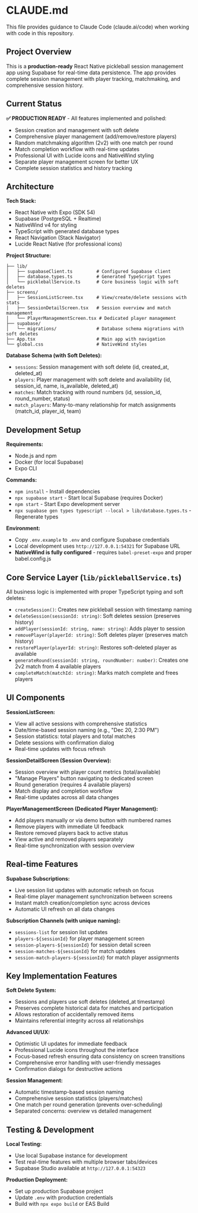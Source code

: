 # CLAUDE.md

This file provides guidance to Claude Code (claude.ai/code) when working with code in this repository.

## Project Overview

This is a **production-ready** React Native pickleball session management app using Supabase for real-time data persistence. The app provides complete session management with player tracking, matchmaking, and comprehensive session history.

## Current Status

**✅ PRODUCTION READY** - All features implemented and polished:
- Session creation and management with soft delete
- Comprehensive player management (add/remove/restore players)
- Random matchmaking algorithm (2v2) with one match per round
- Match completion workflow with real-time updates
- Professional UI with Lucide icons and NativeWind styling
- Separate player management screen for better UX
- Complete session statistics and history tracking

## Architecture

**Tech Stack:**
- React Native with Expo (SDK 54)
- Supabase (PostgreSQL + Realtime)
- NativeWind v4 for styling
- TypeScript with generated database types
- React Navigation (Stack Navigator)
- Lucide React Native (for professional icons)

**Project Structure:**
```
├── lib/
│   ├── supabaseClient.ts         # Configured Supabase client
│   ├── database.types.ts         # Generated TypeScript types
│   └── pickleballService.ts      # Core business logic with soft deletes
├── screens/
│   ├── SessionListScreen.tsx     # View/create/delete sessions with stats
│   ├── SessionDetailScreen.tsx   # Session overview and match management
│   └── PlayerManagementScreen.tsx # Dedicated player management
├── supabase/
│   └── migrations/               # Database schema migrations with soft deletes
├── App.tsx                       # Main app with navigation
└── global.css                    # NativeWind styles
```

**Database Schema (with Soft Deletes):**
- `sessions`: Session management with soft delete (id, created_at, deleted_at)
- `players`: Player management with soft delete and availability (id, session_id, name, is_available, deleted_at)
- `matches`: Match tracking with round numbers (id, session_id, round_number, status)
- `match_players`: Many-to-many relationship for match assignments (match_id, player_id, team)

## Development Setup

**Requirements:**
- Node.js and npm
- Docker (for local Supabase)
- Expo CLI

**Commands:**
- `npm install` - Install dependencies
- `npx supabase start` - Start local Supabase (requires Docker)
- `npm start` - Start Expo development server
- `npx supabase gen types typescript --local > lib/database.types.ts` - Regenerate types

**Environment:**
- Copy `.env.example` to `.env` and configure Supabase credentials
- Local development uses `http://127.0.0.1:54321` for Supabase URL
- **NativeWind is fully configured** - requires `babel-preset-expo` and proper babel.config.js

## Core Service Layer (`lib/pickleballService.ts`)

All business logic is implemented with proper TypeScript typing and soft deletes:
- `createSession()`: Creates new pickleball session with timestamp naming
- `deleteSession(sessionId: string)`: Soft deletes session (preserves history)
- `addPlayer(sessionId: string, name: string)`: Adds player to session
- `removePlayer(playerId: string)`: Soft deletes player (preserves match history)
- `restorePlayer(playerId: string)`: Restores soft-deleted player as available
- `generateRound(sessionId: string, roundNumber: number)`: Creates one 2v2 match from 4 available players
- `completeMatch(matchId: string)`: Marks match complete and frees players

## UI Components

**SessionListScreen:**
- View all active sessions with comprehensive statistics
- Date/time-based session naming (e.g., "Dec 20, 2:30 PM")
- Session statistics: total players and total matches
- Delete sessions with confirmation dialog
- Real-time updates with focus refresh

**SessionDetailScreen (Session Overview):**
- Session overview with player count metrics (total/available)
- "Manage Players" button navigating to dedicated screen
- Round generation (requires 4 available players)
- Match display and completion workflow
- Real-time updates across all data changes

**PlayerManagementScreen (Dedicated Player Management):**
- Add players manually or via demo button with numbered names
- Remove players with immediate UI feedback
- Restore removed players back to active status
- View active and removed players separately
- Real-time synchronization with session overview

## Real-time Features

**Supabase Subscriptions:**
- Live session list updates with automatic refresh on focus
- Real-time player management synchronization between screens
- Instant match creation/completion sync across devices
- Automatic UI refresh on all data changes

**Subscription Channels (with unique naming):**
- `sessions-list` for session list updates
- `players-${sessionId}` for player management screen
- `session-players-${sessionId}` for session detail screen
- `session-matches-${sessionId}` for match updates
- `session-match-players-${sessionId}` for match player assignments

## Key Implementation Features

**Soft Delete System:**
- Sessions and players use soft deletes (deleted_at timestamp)
- Preserves complete historical data for matches and participation
- Allows restoration of accidentally removed items
- Maintains referential integrity across all relationships

**Advanced UI/UX:**
- Optimistic UI updates for immediate feedback
- Professional Lucide icons throughout the interface
- Focus-based refresh ensuring data consistency on screen transitions
- Comprehensive error handling with user-friendly messages
- Confirmation dialogs for destructive actions

**Session Management:**
- Automatic timestamp-based session naming
- Comprehensive session statistics (players/matches)
- One match per round generation (prevents over-scheduling)
- Separated concerns: overview vs detailed management

## Testing & Development

**Local Testing:**
- Use local Supabase instance for development
- Test real-time features with multiple browser tabs/devices
- Supabase Studio available at `http://127.0.0.1:54323`

**Production Deployment:**
- Set up production Supabase project
- Update `.env` with production credentials
- Build with `npx expo build` or EAS Build
